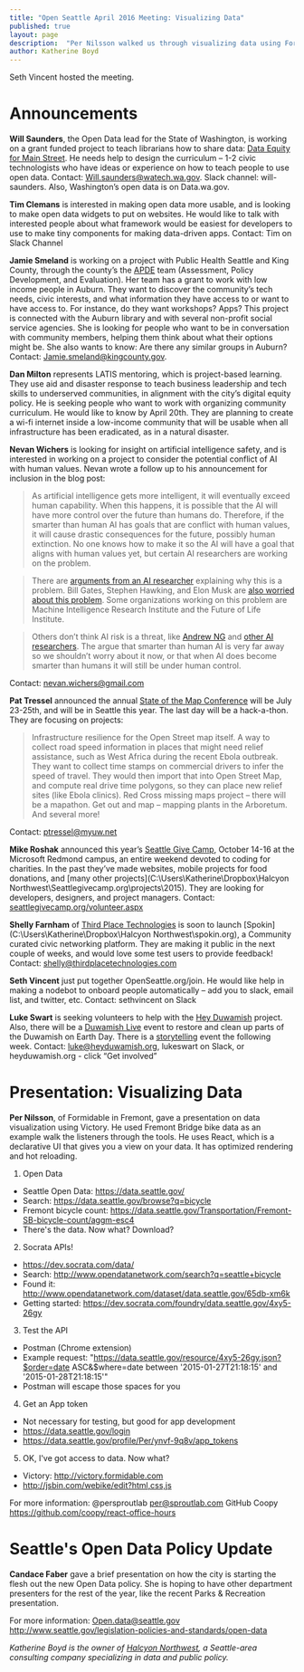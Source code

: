 ```yaml
---
title: "Open Seattle April 2016 Meeting: Visualizing Data"
published: true
layout: page
description:  "Per Nilsson walked us through visualizing data using Formidable's Victory. Plus many announcments about great projects looking for help, and an update from Candace Faber on Seattle's Open Data Policy. "
author: Katherine Boyd
---
```


Seth Vincent hosted the meeting. 

# Announcements

**Will Saunders**, the Open Data lead for the State of Washington, is working on a grant funded project to teach librarians how to share data: [Data Equity for Main Street](https://www.newschallenge.org/challenge/data/entries/data-equity-for-main-street-bringing-open-data-home-through-local-libraries). He needs help to design the curriculum – 1-2 civic technologists who have ideas or experience on how to teach people to use open data. 
Contact: [Will.saunders@watech.wa.gov](Will.saunders@watech.wa.gov). Slack channel: will-saunders. Also, Washington’s open data is on Data.wa.gov. 

**Tim Clemans** is interested in making open data more usable, and is looking to make open data widgets to put on websites. He would like to talk with interested people about what framework would be easiest for developers to use to make tiny components for making data-driven apps. 
Contact: Tim on Slack Channel  

**Jamie Smeland** is working on a project with Public Health Seattle and King County, through the county’s the [APDE](http://www.kingcounty.gov/healthservices/health/data/APDE.aspx) team (Assessment, Policy Development, and Evaluation). Her team has a grant to work with low income people in Auburn. They want to discover the community’s tech needs, civic interests, and what information they have access to or want to have access to. For instance, do they want workshops? Apps? This project is connected with the Auburn library and with several non-profit social service agencies. She is looking for people who want to be in conversation with community members, helping them think about what their options might be. She also wants to know: Are there any similar groups in Auburn?  
Contact: [Jamie.smeland@kingcounty.gov](Jamie.smeland@kingcounty.gov). 

**Dan Milton** represents LATIS mentoring, which is project-based learning. They use aid and disaster response to teach business leadership and tech skills to underserved communities, in alignment with the city’s digital equity policy. He is seeking people who want to work with organizing community curriculum. He would like to know by April 20th. They are planning to create a wi-fi internet inside a low-income community that will be usable when all infrastructure has been eradicated, as in a natural disaster. 

**Nevan Wichers** is looking for insight on artificial intelligence safety, and is interested in working on a project to consider the potential conflict of AI with human values. Nevan wrote a follow up to his announcement for inclusion in the blog post:

> As artificial intelligence gets more intelligent, it will eventually exceed human capability. When this happens, it is possible that the AI will have more control over the future than humans do. Therefore, if the smarter than human AI has goals that are conflict with human values, it will cause drastic consequences for the future, possibly human extinction. No one knows how to make it so the AI will have a goal that aligns with human values yet, but certain AI researchers are working on the problem.

> There are [arguments from an AI researcher](http://intelligence.org/files/AIPosNegFactor.pdf) explaining why this is a problem. Bill Gates, Stephen Hawking, and Elon Musk are [also worried about this problem](http://observer.com/2015/08/stephen-hawking-elon-musk-and-bill-gates-warn-about-artificial-intelligence/). Some organizations working on this problem are Machine Intelligence Research Institute and the Future of Life Institute. 

> Others don’t think AI risk is a threat, like [Andrew NG](http://fusion.net/story/54583/the-case-against-killer-robots-from-a-guy-actually-building-ai/) and [other AI researchers](http://www.popsci.com/bill-gates-fears-ai-ai-researchers-know-better). The argue that smarter than human AI is very far away so we shouldn’t worry about it now, or that when AI does become smarter than humans it will still be under human control.

Contact: [nevan.wichers@gmail.com](nevan.wichers@gmail.com)

**Pat Tressel** announced the annual [State of the Map Conference](http://stateofthemap.us/) will be July 23-25th, and will be in Seattle this year. The last day will be a hack-a-thon. They are focusing on projects: 
> Infrastructure resilience for the Open Street map itself. 
> A way to collect road speed information in places that might need relief assistance, such as West Africa during the recent Ebola outbreak. They want to collect time stamps on commercial drivers to infer the speed of travel. They would then import that into Open Street Map, and compute real drive time polygons, so they can place new relief sites (like Ebola clinics).
> Red Cross missing maps project – there will be a mapathon.
> Get out and map – mapping plants in the Arboretum.
> And several more!

Contact: [ptressel@myuw.net](ptressel@myuw.net)

**Mike Roshak** announced this year’s [Seattle Give Camp](http://www.seattlegivecamp.org/), October 14-16 at the Microsoft Redmond campus, an entire weekend devoted to coding for charities. In the past they’ve made websites, mobile projects for food donations, and [many other projects](C:\Users\Katherine\Dropbox\Halcyon Northwest\Seattlegivecamp.org\projects\2015). They are looking for developers, designers, and project managers.
Contact: [seattlegivecamp.org/volunteer.aspx](seattlegivecamp.org/volunteer.aspx)

**Shelly Farnham** of [Third Place Technologies](http://thirdplacetechnologies.com/) is soon to launch [Spokin](C:\Users\Katherine\Dropbox\Halcyon Northwest\spokin.org), a Community curated civic networking platform. They are making it public in the next couple of weeks, and would love some test users to provide feedback!
Contact: [shelly@thirdplacetechnologies.com](shelly@thirdplacetechnologies.com)

**Seth Vincent** just put together OpenSeattle.org/join. He would like help in making a nodebot to onboard people automatically – add you to slack, email list, and twitter, etc. 
Contact: sethvincent on Slack

**Luke Swart** is seeking volunteers to help with the [Hey Duwamish](http://www.heyduwamish.org/) project. Also, there will be a [Duwamish Live](http://www.duwamishalive.org/) event to restore and clean up parts of the Duwamish on Earth Day. There is a [storytelling](http://www.duwamishtribe.org/images/DLHSTG20160424-Brochure.pdf) event the following week. 
Contact: luke@heyduwamish.org, lukeswart on Slack, or heyduwamish.org - click “Get involved”

# Presentation: Visualizing Data 

**Per Nilsson**, of Formidable in Fremont, gave a presentation on data visualization using Victory.  He used Fremont Bridge bike data as an example walk the listeners through the tools. He uses React, which is a declarative UI that gives you a view on your data. It has optimized rendering and hot reloading.

1.	Open Data
* Seattle Open Data: https://data.seattle.gov/
* Search: https://data.seattle.gov/browse?q=bicycle
* Fremont bicycle count: https://data.seattle.gov/Transportation/Fremont-SB-bicycle-count/aggm-esc4
* There's the data. Now what? Download?
2.	Socrata APIs!
* https://dev.socrata.com/data/
* Search: http://www.opendatanetwork.com/search?q=seattle+bicycle
* Found it: http://www.opendatanetwork.com/dataset/data.seattle.gov/65db-xm6k
* Getting started: https://dev.socrata.com/foundry/data.seattle.gov/4xy5-26gy
3.	Test the API
* Postman (Chrome extension)
* Example request: "https://data.seattle.gov/resource/4xy5-26gy.json?$order=date ASC&$where=date between '2015-01-27T21:18:15' and '2015-01-28T21:18:15'"
* Postman will escape those spaces for you
4.	Get an App token
* Not necessary for testing, but good for app development
* https://data.seattle.gov/login
* https://data.seattle.gov/profile/Per/ynvf-9q8v/app_tokens
5.	OK, I've got access to data. Now what?
* Victory: http://victory.formidable.com
* http://jsbin.com/webike/edit?html,css,js

For more information:
@persproutlab
[per@sproutlab.com](per@sproutlab.com)
GitHub Coopy
https://github.com/coopy/react-office-hours


# Seattle's Open Data Policy Update 
**Candace Faber** gave a brief presentation on how the city is starting the flesh out the new Open Data policy. She is hoping to have other department presenters for the rest of the year, like the recent Parks & Recreation presentation. 

For more information:
Open.data@seattle.gov
http://www.seattle.gov/legislation-policies-and-standards/open-data

_Katherine Boyd is the owner of [Halcyon Northwest](http://halcyonnw.com/), a Seattle-area consulting company specializing in data and public policy._
